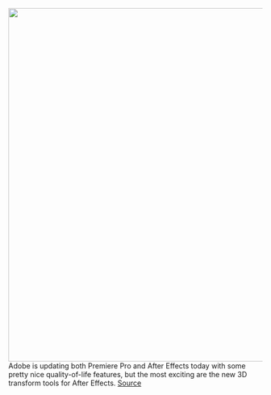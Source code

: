 <img src='https://cdn.vox-cdn.com/thumbor/goc8Bu47zp2Robh5EUyFoOszkeE=/0x0:3000x2000/1200x800/filters:focal(1260x760:1740x1240)/cdn.vox-cdn.com/uploads/chorus_image/image/67407616/VRG_Adobe_Update_Sept_2020.0.0.jpg' width='700px' /><br/>
Adobe is updating both Premiere Pro and After Effects today with some pretty nice quality-of-life features, but the most exciting are the new 3D transform tools for After Effects.
<a href='https://www.theverge.com/2020/9/15/21436871/adobe-after-effects-3d-transform-gizmos-better-ui'> Source <a/>